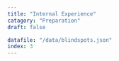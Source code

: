 ```yaml
---
title: "Internal Experience"
catagory: "Preparation"
draft: false

datafile: "/data/blindspots.json"
index: 3
---
```




